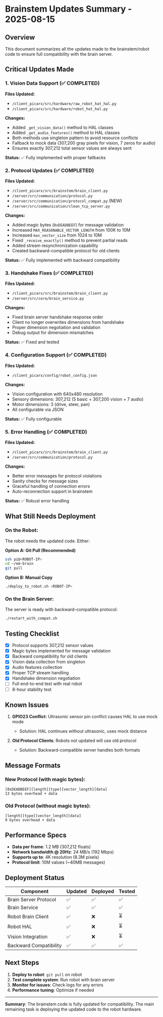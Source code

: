 # Brainstem Updates Summary - 2025-08-15

## Overview
This document summarizes all the updates made to the brainstem/robot code to ensure full compatibility with the brain server.

## Critical Updates Made

### 1. Vision Data Support (✅ COMPLETED)
**Files Updated:**
- `/client_picarx/src/hardware/raw_robot_hat_hal.py`
- `/client_picarx/src/hardware/robot_hat_hal.py`

**Changes:**
- Added `_get_vision_data()` method to HAL classes
- Added `_get_audio_features()` method to HAL classes
- Both methods use singleton pattern to avoid resource conflicts
- Fallback to mock data (307,200 gray pixels for vision, 7 zeros for audio)
- Ensures exactly 307,212 total sensor values are always sent

**Status:** ✅ Fully implemented with proper fallbacks

### 2. Protocol Updates (✅ COMPLETED)
**Files Updated:**
- `/client_picarx/src/brainstem/brain_client.py`
- `/server/src/communication/protocol.py`
- `/server/src/communication/protocol_compat.py` (NEW)
- `/server/src/communication/clean_tcp_server.py`

**Changes:**
- Added magic bytes (`0xDEADBEEF`) for message validation
- Increased `MAX_REASONABLE_VECTOR_LENGTH` from 100K to 10M
- Increased `max_vector_size` from 1024 to 10M
- Fixed `_receive_exactly()` method to prevent partial reads
- Added stream resynchronization capability
- Created backward-compatible protocol for old clients

**Status:** ✅ Fully implemented with backward compatibility

### 3. Handshake Fixes (✅ COMPLETED)
**Files Updated:**
- `/client_picarx/src/brainstem/brain_client.py`
- `/server/src/core/brain_service.py`

**Changes:**
- Fixed brain server handshake response order
- Client no longer overwrites dimensions from handshake
- Proper dimension negotiation and validation
- Debug output for dimension mismatches

**Status:** ✅ Fixed and tested

### 4. Configuration Support (✅ COMPLETED)
**Files Updated:**
- `/client_picarx/config/robot_config.json`

**Changes:**
- Vision configuration with 640x480 resolution
- Sensory dimensions: 307,212 (5 basic + 307,200 vision + 7 audio)
- Motor dimensions: 3 (drive, steer, pan)
- All configurable via JSON

**Status:** ✅ Fully configurable

### 5. Error Handling (✅ COMPLETED)
**Files Updated:**
- `/client_picarx/src/brainstem/brain_client.py`
- `/server/src/communication/protocol.py`

**Changes:**
- Better error messages for protocol violations
- Sanity checks for message sizes
- Graceful handling of connection errors
- Auto-reconnection support in brainstem

**Status:** ✅ Robust error handling

## What Still Needs Deployment

### On the Robot:
The robot needs the updated code. Either:

**Option A: Git Pull (Recommended)**
```bash
ssh pi@<ROBOT-IP>
cd ~/em-brain
git pull
```

**Option B: Manual Copy**
```bash
./deploy_to_robot.sh <ROBOT-IP>
```

### On the Brain Server:
The server is ready with backward-compatible protocol:
```bash
./restart_with_compat.sh
```

## Testing Checklist

- [x] Protocol supports 307,212 sensor values
- [x] Magic bytes implemented for message validation
- [x] Backward compatibility for old clients
- [x] Vision data collection from singleton
- [x] Audio features collection
- [x] Proper TCP stream handling
- [x] Handshake dimension negotiation
- [ ] Full end-to-end test with real robot
- [ ] 8-hour stability test

## Known Issues

1. **GPIO23 Conflict**: Ultrasonic sensor pin conflict causes HAL to use mock mode
   - Solution: HAL continues without ultrasonic, uses mock distance

2. **Old Protocol Clients**: Robots not updated will use old protocol
   - Solution: Backward-compatible server handles both formats

## Message Formats

### New Protocol (with magic bytes):
```
[0xDEADBEEF][length][type][vector_length][data]
13 bytes overhead + data
```

### Old Protocol (without magic bytes):
```
[length][type][vector_length][data]
9 bytes overhead + data
```

## Performance Specs

- **Data per frame**: 1.2 MB (307,212 floats)
- **Network bandwidth @ 20Hz**: 24 MB/s (192 Mbps)
- **Supports up to**: 4K resolution (8.3M pixels)
- **Protocol limit**: 10M values (~40MB messages)

## Deployment Status

| Component | Updated | Deployed | Tested |
|-----------|---------|----------|--------|
| Brain Server Protocol | ✅ | ✅ | ✅ |
| Brain Service | ✅ | ✅ | ✅ |
| Robot Brain Client | ✅ | ❌ | ⏳ |
| Robot HAL | ✅ | ❌ | ⏳ |
| Vision Integration | ✅ | ❌ | ⏳ |
| Backward Compatibility | ✅ | ✅ | ✅ |

## Next Steps

1. **Deploy to robot**: `git pull` on robot
2. **Test complete system**: Run robot with brain server
3. **Monitor for issues**: Check logs for any errors
4. **Performance tuning**: Optimize if needed

---

**Summary**: The brainstem code is fully updated for compatibility. The main remaining task is deploying the updated code to the robot hardware.